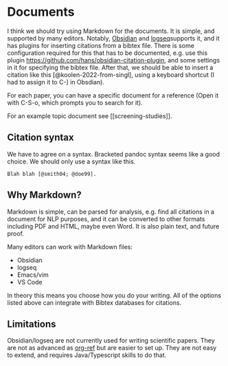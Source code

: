 Documents
==================
  
I think we should try using Markdown for the documents. It is simple, and supported by many editors. Notably, [Obsidian](https://obsidian.md/) and [logseq](https://github.com/logseq/logseq)supports it, and it has plugins for inserting citations from a bibtex file. There is some configuration required for this that has to be documented, e.g. use this plugin https://github.com/hans/obsidian-citation-plugin, and some settings in it for specifying the bibtex file. After that, we should be able to insert a citation like this [@koolen-2022-from-singl], using a keyboard shortcut (I had to assign it to C-] in Obsdian).
  
For each paper, you can have a specific document for a reference (Open it with C-S-o, which prompts you to search for it).  
  
For an example topic document see [[screening-studies]].

## Citation syntax
We have to agree on a syntax. Bracketed pandoc syntax seems like a good choice. We should only use a syntax like this.
```
Blah blah [@smith04; @doe99].
```

## Why Markdown?

Markdown is simple, can be parsed for analysis, e.g. find all citations in a document for NLP purposes, and it can be converted to other formats including PDF and HTML, maybe even Word. It is also plain text, and future proof.

Many editors can work with Markdown files:
- Obsidian
- logseq
- Emacs/vim
- VS Code  

In theory this means you choose how you do your writing. All of the options listed above can integrate with Bibtex databases for citations.

## Limitations

Obsidian/logseq are not currently used for writing scientific papers. They are not as advanced as [org-ref](https://github.com/jkitchin/org-ref) but are easier to set up. They are not easy to extend, and requires Java/Typescript skills to do that.
